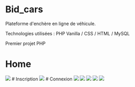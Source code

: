# Bid_cars

Plateforme d'enchère en ligne de véhicule.

Technologies utilisées : PHP Vanilla / CSS / HTML / MySQL

Premier projet PHP

# Home
<img src= "https://user-images.githubusercontent.com/82309879/115147744-c8216800-a05c-11eb-8aae-2e7fea4edd64.png">
# Inscription 
<img src= "https://user-images.githubusercontent.com/82309879/115147809-23535a80-a05d-11eb-8cb7-aa0d0d6aacb2.png">
# Connexion 
<img src= "https://user-images.githubusercontent.com/82309879/115147754-d2dbfd00-a05c-11eb-97ba-237b01c7ee5a.png">

<img src= "https://user-images.githubusercontent.com/82309879/115147757-d8394780-a05c-11eb-9f89-5265cf6cb397.png">
<img src= "https://user-images.githubusercontent.com/82309879/115147760-e0918280-a05c-11eb-8562-ebc8749dc44a.png">
<img src= "https://user-images.githubusercontent.com/82309879/115147765-e5eecd00-a05c-11eb-8e1f-3e56475fd828.png">
<img src= "https://user-images.githubusercontent.com/82309879/115147778-f606ac80-a05c-11eb-876e-20bf22b6bdd7.png">
